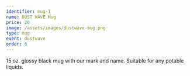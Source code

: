 ```yaml
---
identifier: mug-1
name: DUST WAVE Mug
price: 20
image: /assets/images/dustwave-mug.png
type: mug
event: dustwave
order: 6
---
```

15 oz. glossy black mug with our mark and name. Suitable for any potable liquids.